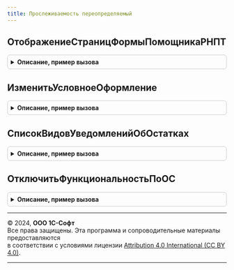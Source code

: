 ```yaml
---
title: Прослеживаемость переопределяемый
---
```



## ОтображениеСтраницФормыПомощникаРНПТ
<details style="margin: 1em 0; padding: 0.5em; border: 1px solid #ccc; border-radius: 6px;">

<summary style="font-weight: bold; cursor: pointer;">Описание, пример вызова</summary>

```bsl

// Вызывается при установке отображения страниц в Помощнике получения РНПТ
//
// Параметры:
//
// ОтображениеСтраниц - ОтображениеСтраницФормы - ссылка на отображение страниц
//
Процедура ОтображениеСтраницФормыПомощникаРНПТ(ОтображениеСтраниц) Экспорт
```

Пример вызова
```bsl
ПрослеживаемостьПереопределяемый.ОтображениеСтраницФормыПомощникаРНПТ(ОтображениеСтраниц) 
```
</details>

## ИзменитьУсловноеОформление
<details style="margin: 1em 0; padding: 0.5em; border: 1px solid #ccc; border-radius: 6px;">

<summary style="font-weight: bold; cursor: pointer;">Описание, пример вызова</summary>

```bsl

// Вызывается при открытии Помощника получения РНПТ и при открытии журнала по уведомлениям
//
// Параметры:
//
// Форма - ФормаКлиентскогоПриложения - форма объекта
//
Процедура ИзменитьУсловноеОформление(Форма) Экспорт
```

Пример вызова
```bsl
ПрослеживаемостьПереопределяемый.ИзменитьУсловноеОформление(Форма) 
```
</details>

## СписокВидовУведомленийОбОстатках
<details style="margin: 1em 0; padding: 0.5em; border: 1px solid #ccc; border-radius: 6px;">

<summary style="font-weight: bold; cursor: pointer;">Описание, пример вызова</summary>

```bsl

// Добавляет список видов уведомлений, что будут отражаться при добавлении нового документа Уведомления об остатках
//
// Возвращаемое значение:
// СписокЗначений - список видов уведомлений
//
Функция СписокВидовУведомленийОбОстатках() Экспорт
```

Пример вызова
```bsl
Результат = ПрослеживаемостьПереопределяемый.СписокВидовУведомленийОбОстатках() 
```
</details>

## ОтключитьФункциональностьПоОС
<details style="margin: 1em 0; padding: 0.5em; border: 1px solid #ccc; border-radius: 6px;">

<summary style="font-weight: bold; cursor: pointer;">Описание, пример вызова</summary>

```bsl

// Функция, которая отключает функциональность по прослеживаемым ОС
// в Помощнике получения РНПТ и в журнале уведомлений
//
// Возвращаемое значение:
//  Булево - Истина - функциональность отключить по прослеживаемы ОС, ложь - не отключать
//
Функция ОтключитьФункциональностьПоОС() Экспорт
```

Пример вызова
```bsl
Результат = ПрослеживаемостьПереопределяемый.ОтключитьФункциональностьПоОС() 
```
</details>

---

© 2024, **ООО 1С-Софт**  
Все права защищены. Эта программа и сопроводительные материалы предоставляются  
в соответствии с условиями лицензии [Attribution 4.0 International (CC BY 4.0)](https://creativecommons.org/licenses/by/4.0/legalcode).

---
